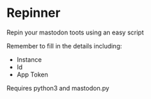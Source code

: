 # Repinner
Repin your mastodon toots using an easy script

Remember to fill in the details including: 
- Instance
- Id
- App Token

Requires python3 and mastodon.py
